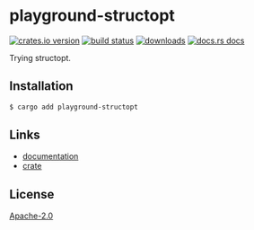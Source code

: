 # playground-structopt
[![crates.io version][1]][2] [![build status][3]][4]
[![downloads][5]][6] [![docs.rs docs][7]][8]

Trying structopt.

## Installation
```sh
$ cargo add playground-structopt
```

## Links
- [documentation][8]
- [crate][2]

## License
[Apache-2.0](./LICENSE)

[1]: https://img.shields.io/crates/v/playground-structopt.svg?style=flat-square
[2]: https://crates.io/crate/playground-structopt
[3]: https://img.shields.io/travis/yoshuawuyts/playground-structopt.svg?style=flat-square
[4]: https://travis-ci.org/choojs/yoshuawuyts/playground-structopt
[5]: https://img.shields.io/crates/d/playground-structopt.svg?style=flat-square
[6]: https://crates.io/crate/playground-structopt
[7]: https://docs.rs/playground-structopt/badge.svg?version=0.1.0
[8]: https://docs.rs/crate/playground-structopt
